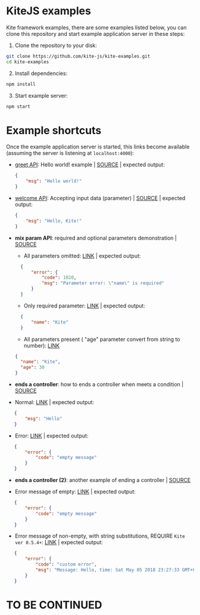 # KiteJS examples
Kite framework examples, there are some examples listed below, you can clone this repository and start example application server in these steps:

1. Clone the repository to your disk:

```sh
git clone https://github.com/kite-js/kite-examples.git
cd kite-examples
```

2. Install dependencies:

```sh
npm install
```

3. Start example server:

```sh
npm start
```

# Example shortcuts

Once the example application server is started, this links become available (assuming the server is listening at `localhost:4000`):

* [greet API](http://localhost:4000): Hello world! example | [SOURCE](./src/controllers/greet.controller.ts)
| expected output:
    ```json
    {
        "msg": "Hello world!"
    }
    ```

* [welcome API](http://localhost:4000/welcome?name=Kite): Accepting input data (parameter) | [SOURCE](./src/controllers/welcome.controller.ts)
| expected output:
    ```json
    {
        "msg": "Hello, Kite!"
    }
    ```

* __mix param API__: required and optional parameters demonstration  | [SOURCE](./src/controllers/mix_param.controller.ts)
  + All parameters omitted: [LINK](http://localhost:4000/mix_param)
  | expected output:
  ```json
    {
        "error": {
            "code": 1020,
            "msg": "Parameter error: \"name\" is required"
        }
    }
  ```
  + Only required parameter: [LINK](http://localhost:4000/mix_param?name=Kite)
    | expected output:
  ```json
    {
        "name": "Kite"
    }
  ```
  + All parameters present ( "age" parameter convert from string to number): [LINK](http://localhost:4000/mix_param?name=Kite&age=30)
  ```json
  {
	"name": "Kite",
	"age": 30
  }
  ```

* __ends a controller__: how to ends a controller when meets a condition | [SOURCE](./src/controllers/error.controller.ts)
 + Normal: [LINK](http://localhost:4000/error?msg=Hello)
 | expected output:
 ```json
    {
        "msg": "Hello"
    }
 ```

 + Error: [LINK](http://localhost:4000/error)
 | expected output:
 ```json
    {
        "error": {
            "code": "empty message"
        }
    }
 ```

 * __ends a controller (2)__: another example of ending a controller | [SOURCE](./src/controllers/error2.controller.ts)
 + Error message of empty: [LINK](http://localhost:4000/error2)
 | expected output:
 ```json
    {
        "error": {
            "code": "empty message"
        }
    }
 ```

 + Error message of non-empty, with string substitutions, REQUIRE `Kite ver 0.5.4+`: [LINK](http://localhost:4000/error2?msg=Hello)
 | expected output:
 ```json
    {
        "error": {
            "code": "custom error",
            "msg": "Message: Hello, time: Sat May 05 2018 23:27:33 GMT+0800 (CST)"
        }
    }
 ```

# TO BE CONTINUED